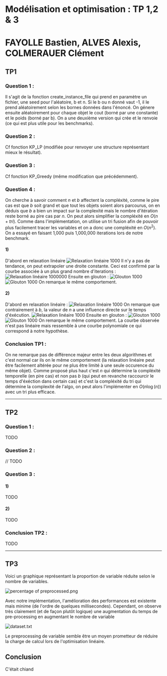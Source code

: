 # Modélisation et optimisation : TP 1,2 & 3
# FAYOLLE Bastien, ALVES Alexis, COLMERAUER Clément

## TP1
### Question 1 :
Il s'agit de la fonction create_instance_file qui prend en paramètre un fichier, une seed pour l'aléatoire, b et n. Si le b ou n donné vaut -1, il le prend aléatoirement selon les bornes données dans l'énoncé. On génere ensuite aléatoirement pour chaque objet le cout (borné par une constante) et le poids (borné par b). On a une deuxième version qui crée et le renvoie (ce qui est plus utile pour les benchmarks).
### Question 2 :
Cf fonction KP_LP (modifiée pour renvoyer une structure représentant mieux le résultat).
### Question 3 :
Cf fonction KP_Greedy (même modification que précédemment).
### Question 4 :
On cherche à savoir comment $n$ et $b$ affectent la compléxité, comme le pire cas est que $b$ soit grand et que tout les objets soient alors parcourus, on en déduis que $b$ a bien un impact sur la complexité mais le nombre d'itération reste borné au pire cas par $n$. On peut alors simplifier la compléxité en $O(n +tri)$. Comme dans l'implémentation, on utilise un tri fusion afin de pouvoir plus facilement tracer les variables et on a donc une compléxité en $O(n^2)$.
On a essayé en faisant 1,000 puis 1,000,000 iterations lors de notre benchmark. 
#### 1)
D'abord en relaxation linéaire
![Relaxation linéaire 1000](TP1/img/lr_n_1.png)
Il n'y a pas de tendance, on peut extrapoler une droite constante. Ceci est confirmé par la courbe associée à un plus grand nombre d'iterations :
![Relaxation linéaire 1000000](TP1/img/lr_n_2.png)
Ensuite en glouton :
![Glouton 1000](TP1/img/greedy_n_1.png)
![Glouton 1000](TP1/img/greedy_n_2.png)
On remarque le même comportement.

#### 2)
D'abord en relaxation linéaire :
![Relaxation linéaire 1000](TP1/img/lr_b_1.png)
On remarque que contrairement à $b$, la valeur de $n$ a une influence directe sur le temps d'éxécution.
![Relaxation linéaire 1000](TP1/img/lr_b_2.png)
Ensuite en glouton :
![Glouton 1000](TP1/img/greedy_b_1.png)
![Glouton 1000](TP1/img/greedy_b_2.png)
On remarque le même comportement. La courbe observée n'est pas linéaire mais ressemble à une courbe polynomiale ce qui correspond à notre hypothèse.

### Conclusion TP1 :
On ne remarque pas de différence majeur entre les deux algorithmes et c'est normal car ils on le même comportement (la relaxation linéaire peut être facilement altérée pour ne plus être limité à une seule occurence du même objet). Comme proposé plus haut c'est $n$ qui détermine la compléxité temporelle (en pire cas) et non pas $b$ (qui peut en revanche raccourcir le temps d'éxéction dans certain cas) et c'est la compléxité du tri qui détermine la complexité de l'algo, on peut alors l'implémenter en $O(n\log (n))$ avec un tri plus efficace.

---

## TP2
### Question 1 :
TODO
### Question 2 :

// TODO 
### Question 3 :
#### 1)
TODO
#### 2)
TODO
### Conclusion TP2 :
TODO

---

## TP3


Voici un graphique représentant la proportion de variable réduite selon le nombre de variables.

![percentage of preprocessed.png](TP3/imgs/percentage%20of%20preprocessed.png)


Avec notre implémentation, l'amélioration des performances est existente mais minime (de l'ordre de
quelques millisecondes).
Cependant,
on observe très clairement (et de façon plutôt logique)
une augmentation du temps de pre-processing en augmentant le nombre de variable

![dataset.txt](TP3/img/time.png)


Le preprocessing de variable semble être un moyen prometteur de réduire la charge de calcul
lors de l'optimisation linéaire. 



## Conclusion
C'était chiand